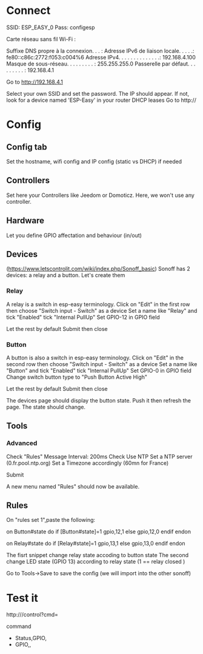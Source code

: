 # Connect

SSID: ESP_EASY_0
Pass: configesp


Carte réseau sans fil Wi-Fi :

   Suffixe DNS propre à la connexion. . . :
   Adresse IPv6 de liaison locale. . . . .: fe80::c86c:2772:f053:c004%6
   Adresse IPv4. . . . . . . . . . . . . .: 192.168.4.100
   Masque de sous-réseau. . . . . . . . . : 255.255.255.0
   Passerelle par défaut. . . . . . . . . : 192.168.4.1


Go to http://192.168.4.1

Select your own SSID and set the password.
The IP should appear. If not, look for a device named 'ESP-Easy' in your router DHCP leases
Go to http://<IP>


# Config

## Config tab

Set the hostname, wifi config and  IP config (static vs DHCP) if needed

## Controllers

Set here your Controllers like Jeedom or Domoticz. Here, we won't use any controller.

## Hardware

Let you define GPIO affectation and behaviour (in/out)

## Devices

(https://www.letscontrolit.com/wiki/index.php/Sonoff_basic)
Sonoff has 2 devices: a relay and a button. Let's create them

### Relay

A relay is a switch in esp-easy terminology.
Click on "Edit" in the first row then choose "Switch input - Switch" as a device
Set a name like "Relay" and tick "Enabled"
tick "Internal PullUp"
Set GPIO-12 in GPIO field

Let the rest by default
Submit then close

### Button

A button is also a switch in esp-easy terminology.
Click on "Edit" in the second row then choose "Switch input - Switch" as a device
Set a name like "Button" and tick "Enabled"
tick "Internal PullUp"
Set GPIO-0 in GPIO field
Change switch button type to "Push Button Active High"

Let the rest by default
Submit then close

The devices page should display the button state. Push it then refresh the page. The state should change.

## Tools

### Advanced

Check "Rules"
Message Interval: 200ms
Check Use NTP
Set a NTP server (0.fr.pool.ntp.org)
Set a Timezone accordingly (60mn for France)

Submit

A new menu named "Rules" should now be available.


## Rules

On "rules set 1",paste the following:

on Button#state do
  if [Button#state]=1
   gpio,12,1
  else
   gpio,12,0
  endif
 endon

 on Relay#state do
 if [Relay#state]=1
  gpio,13,1
 else
  gpio,13,0
 endif
endon


The fisrt snippet change relay state accoding to button state
The second change LED state (GPIO 13) according to relay state (1 == relay closed )

Go to Tools->Save to save the config (we will import into the other sonoff)


# Test it

http://<espeasyip>/control?cmd=<command>

command
 - Status,GPIO,<pin number>
 - GPIO,<gpio>,<value>
